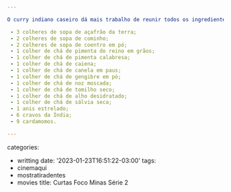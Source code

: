 ```yaml
---

O curry indiano caseiro dá mais trabalho de reunir todos os ingredientes do que o preparo, que são apenas dois minutos em fogo baixo misturando sempre; após esfriar é só processar tudo junto em um mixer, moedor ou liquidificador e peneirar. Dá uma olhada na lista de ingredientes:

 - 3 colheres de sopa de açafrão da terra;
 - 2 colheres de sopa de cominho;
 - 2 colheres de sopa de coentro em pó;
 - 1 colher de chá de pimenta do reino em grãos;
 - 1 colher de chá de pimenta calabresa;
 - 1 colher de chá de caiena;
 - 1 colher de chá de canela em paus;
 - 1 colher de chá de gengibre em pó;
 - 1 colher de chá de noz moscada;
 - 1 colher de chá de tomilho seco;
 - 1 colher de chá de alho desidratado;
 - 1 colher de chá de sálvia seca;
 - 1 anis estrelado;
 - 6 cravos da Índia;
 - 9 cardamomos.

---
```

categories:
- writting
date: '2023-01-23T16:51:22-03:00'
tags:
- cinemaqui
- mostratiradentes
- movies
title: Curtas Foco Minas Série 2

